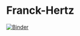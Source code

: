 # Franck-Hertz
[![Binder](https://mybinder.org/badge_logo.svg)](https://mybinder.org/v2/gh/MarkusMitrenga/Franck-Hertz/HEAD)
